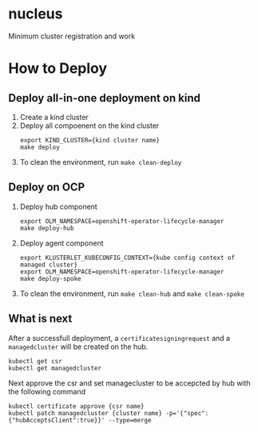 # nucleus
Minimum cluster registration and work

# How to Deploy

## Deploy all-in-one deployment on kind
1. Create a kind cluster
2. Deploy all compoenent on the kind cluster
    ```
    export KIND_CLUSTER={kind cluster name}
    make deploy
    ```
3. To clean the environment, run `make clean-deploy`

## Deploy on OCP
1. Deploy hub component
    ```
    export OLM_NAMESPACE=openshift-operator-lifecycle-manager
    make deploy-hub
    ```
2. Deploy agent component
    ```
    export KLUSTERLET_KUBECONFIG_CONTEXT={kube config context of managed cluster}
    export OLM_NAMESPACE=openshift-operator-lifecycle-manager
    make deploy-spoke
    ```
3. To clean the environment, run `make clean-hub` and `make clean-spoke`

## What is next

After a successfull deployment, a `certificatesigningrequest` and a `managedcluster` will
be created on the hub.

```
kubectl get csr
kubectl get managedcluster
```

Next approve the csr and set managecluster to be accepcted by hub with the following command

```
kubectl certificate approve {csr name}
kubectl patch managedcluster {cluster name} -p='{"spec":{"hubAcceptsClient":true}}' --type=merge
```